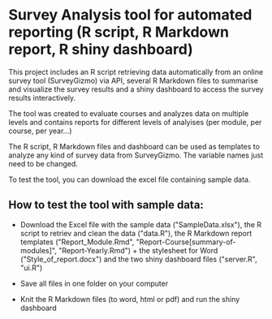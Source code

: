 # Survey Analysis tool for automated reporting (R script, R Markdown report, R shiny dashboard)
This project includes an R script retrieving data automatically from an online survey tool (SurveyGizmo) via API, several R Markdown files to summarise and visualize the survey results and a shiny dashboard to access the survey results interactively.

The tool was created to evaluate courses and analyzes data on multiple levels and contains reports for different levels of analyises (per module, per course, per year...)  

The R script, R Markdown files and dashboard can be used as templates to analyze any kind of survey data from SurveyGizmo. The variable names just need to be changed. 

To test the tool, you can download the excel file containing sample data.

## How to test the tool with sample data:

- Download the Excel file with the sample data ("SampleData.xlsx"), the R script to retriev and clean the data ("data.R"), the R Markdown report templates ("Report_Module.Rmd", "Report-Course[summary-of-modules]", "Report-Yearly.Rmd") + the stylesheet for Word ("Style_of_report.docx") and the two shiny dashboard files ("server.R", "ui.R")

- Save all files in one folder on your computer

- Knit the R Markdown files (to word, html or pdf) and run the shiny dashboard
